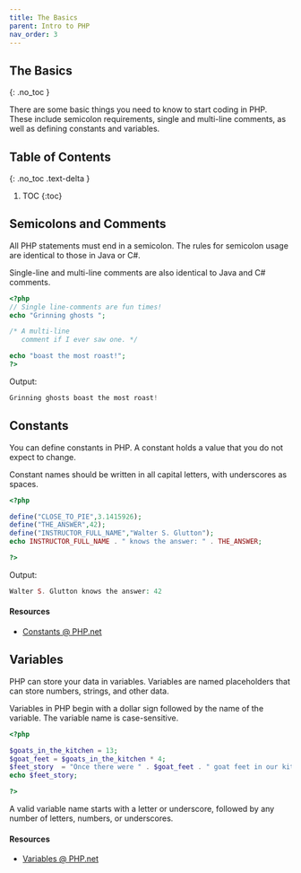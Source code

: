 ```yaml
---
title: The Basics
parent: Intro to PHP
nav_order: 3
---
```


<!-- prettier-ignore-start -->
## The Basics
{: .no_toc }

There are some basic things you need to know to start coding in PHP. These include semicolon requirements, single and multi-line comments, as well as defining constants and variables.

## Table of Contents
{: .no_toc .text-delta }  

1. TOC
{:toc}

<!-- prettier-ignore-end -->

## Semicolons and Comments

All PHP statements must end in a semicolon. The rules for semicolon usage are identical to those in Java or C#.

Single-line and multi-line comments are also identical to Java and C# comments.

```php
<?php
// Single line-comments are fun times!
echo "Grinning ghosts ";

/* A multi-line
   comment if I ever saw one. */

echo "boast the most roast!";
?>
```

Output:

```php
Grinning ghosts boast the most roast!
```

## Constants

You can define constants in PHP. A constant holds a value that you do not expect to change.

Constant names should be written in all capital letters, with underscores as spaces.

```php
<?php

define("CLOSE_TO_PIE",3.1415926);
define("THE_ANSWER",42);
define("INSTRUCTOR_FULL_NAME","Walter S. Glutton");
echo INSTRUCTOR_FULL_NAME . " knows the answer: " . THE_ANSWER;

?>
```

Output:

```php
Walter S. Glutton knows the answer: 42
```

#### Resources

- [Constants @ PHP.net](http://us.php.net/manual/en/language.constants.php)

## Variables

PHP can store your data in variables. Variables are named placeholders that can store numbers, strings, and other data.

Variables in PHP begin with a dollar sign followed by the name of the variable. The variable name is case-sensitive.

```php
<?php

$goats_in_the_kitchen = 13;
$goat_feet = $goats_in_the_kitchen * 4;
$feet_story  = "Once there were " . $goat_feet . " goat feet in our kitchen.";
echo $feet_story;

?>
```

A valid variable name starts with a letter or underscore, followed by any number of letters, numbers, or underscores.

#### Resources

- [Variables @ PHP.net](http://us.php.net/manual/en/language.variables.php)

